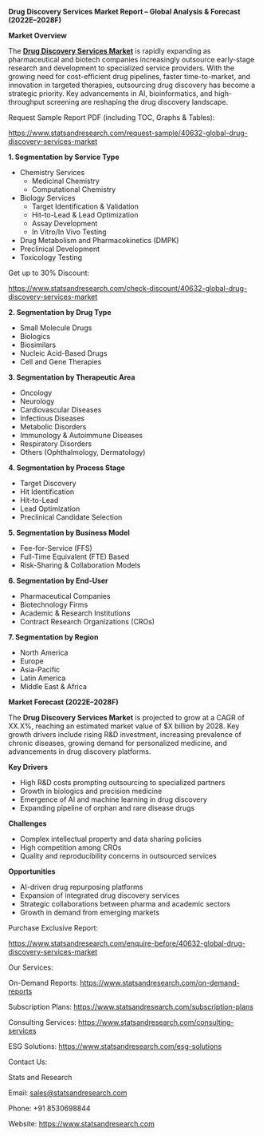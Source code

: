 ﻿**Drug Discovery Services Market Report – Global Analysis & Forecast (2022E–2028F)**

**Market Overview**

The [**Drug Discovery Services Market**](https://www.statsandresearch.com/report/40632-global-drug-discovery-services-market) is rapidly expanding as pharmaceutical and biotech companies increasingly outsource early-stage research and development to specialized service providers. With the growing need for cost-efficient drug pipelines, faster time-to-market, and innovation in targeted therapies, outsourcing drug discovery has become a strategic priority. Key advancements in AI, bioinformatics, and high-throughput screening are reshaping the drug discovery landscape.

Request Sample Report PDF (including TOC, Graphs & Tables):

<https://www.statsandresearch.com/request-sample/40632-global-drug-discovery-services-market>

**1. Segmentation by Service Type**

- Chemistry Services
  - Medicinal Chemistry
  - Computational Chemistry
- Biology Services
  - Target Identification & Validation
  - Hit-to-Lead & Lead Optimization
  - Assay Development
  - In Vitro/In Vivo Testing
- Drug Metabolism and Pharmacokinetics (DMPK)
- Preclinical Development
- Toxicology Testing

Get up to 30% Discount:

<https://www.statsandresearch.com/check-discount/40632-global-drug-discovery-services-market>

**2. Segmentation by Drug Type**

- Small Molecule Drugs
- Biologics
- Biosimilars
- Nucleic Acid-Based Drugs
- Cell and Gene Therapies

**3. Segmentation by Therapeutic Area**

- Oncology
- Neurology
- Cardiovascular Diseases
- Infectious Diseases
- Metabolic Disorders
- Immunology & Autoimmune Diseases
- Respiratory Disorders
- Others (Ophthalmology, Dermatology)

**4. Segmentation by Process Stage**

- Target Discovery
- Hit Identification
- Hit-to-Lead
- Lead Optimization
- Preclinical Candidate Selection

**5. Segmentation by Business Model**

- Fee-for-Service (FFS)
- Full-Time Equivalent (FTE) Based
- Risk-Sharing & Collaboration Models

**6. Segmentation by End-User**

- Pharmaceutical Companies
- Biotechnology Firms
- Academic & Research Institutions
- Contract Research Organizations (CROs)

**7. Segmentation by Region**

- North America
- Europe
- Asia-Pacific
- Latin America
- Middle East & Africa

**Market Forecast (2022E–2028F)**

The **Drug Discovery Services Market** is projected to grow at a CAGR of XX.X%, reaching an estimated market value of $X billion by 2028. Key growth drivers include rising R&D investment, increasing prevalence of chronic diseases, growing demand for personalized medicine, and advancements in drug discovery platforms.

**Key Drivers**

- High R&D costs prompting outsourcing to specialized partners
- Growth in biologics and precision medicine
- Emergence of AI and machine learning in drug discovery
- Expanding pipeline of orphan and rare disease drugs

**Challenges**

- Complex intellectual property and data sharing policies
- High competition among CROs
- Quality and reproducibility concerns in outsourced services

**Opportunities**

- AI-driven drug repurposing platforms
- Expansion of integrated drug discovery services
- Strategic collaborations between pharma and academic sectors
- Growth in demand from emerging markets

Purchase Exclusive Report:

<https://www.statsandresearch.com/enquire-before/40632-global-drug-discovery-services-market>



Our Services:

On-Demand Reports: <https://www.statsandresearch.com/on-demand-reports>

Subscription Plans: <https://www.statsandresearch.com/subscription-plans>

Consulting Services: <https://www.statsandresearch.com/consulting-services>

ESG Solutions: <https://www.statsandresearch.com/esg-solutions>

Contact Us:

Stats and Research

Email: <sales@statsandresearch.com>

Phone: +91 8530698844

Website: <https://www.statsandresearch.com>



